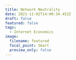 ```yaml
---
title: Network Neutrality
date: 2021-11-02T14:00:34.452Z
draft: false
featured: false
tags:
  - Internet Economics
image:
  filename: featured
  focal_point: Smart
  preview_only: false
---
```

